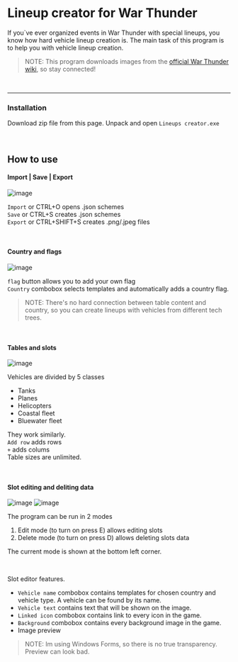 # Lineup creator for War Thunder

If you`ve ever organized events in War Thunder with special lineups, you know how hard vehicle lineup creation is. The main task of this program is to help you with vehicle lineup creation.

> NOTE: This program downloads images from the [official War Thunder wiki](https://wiki.warthunder.com/Main_Page), so stay connected!

<br>

---

### Installation
Download zip file from this page. Unpack and open `Lineups creator.exe`

<br>


## How to use

#### Import | Save | Export
![image](https://github.com/Gaz1zPr0g/wt-lineup-creator/assets/81079946/ac0c3ffd-70f3-45bf-afb4-e5fe75f25806)

`Import` or CTRL+O opens .json schemes \
`Save` or CTRL+S creates .json schemes \
`Export` or CTRL+SHIFT+S creates .png/.jpeg files 

<br>

#### Country and flags
![image](https://github.com/Gaz1zPr0g/wt-lineup-creator/assets/81079946/7205fadc-5d9a-499b-a3aa-107b6a67273f)

`flag` button allows you to add your own flag \
`Country` combobox selects templates and automatically adds a country flag. 
> NOTE: There's no hard connection between table content and country, so you can create lineups with vehicles from different tech trees.


<br>

#### Tables and slots
![image](https://github.com/Gaz1zPr0g/wt-lineup-creator/assets/81079946/828b9c69-199f-4367-9d10-ce08f48552c7)

Vehicles are divided by 5 classes
- Tanks
- Planes
- Helicopters
- Coastal fleet
- Bluewater fleet

They work similarly. \
`Add row` adds rows \
`+` adds colums \
Table sizes are unlimited. 

<br>

#### Slot editing and deliting data
![image](https://github.com/Gaz1zPr0g/wt-lineup-creator/assets/81079946/59df6ea4-7b6a-4acb-ade5-20dc6740409e)
![image](https://github.com/Gaz1zPr0g/wt-lineup-creator/assets/81079946/2a70f173-2510-42c9-ac74-61b7e0262119)

The program can be run in 2 modes
1. Edit mode (to turn on press E) allows editing slots
2. Delete mode (to turn on press D) allows deleting slots data

The current mode is shown at the bottom left corner.

<br>

Slot editor features.
- `Vehicle name` combobox contains templates for chosen country and vehicle type. A vehicle can be found by its name.
- `Vehicle text` contains text that will be shown on the image.
- `Linked icon` combobox contains link to every icon in the game.
- `Background` combobox contains every background image in the game.
- Image preview

> NOTE: Im using Windows Forms, so there is no true transparency. Preview can look bad.
